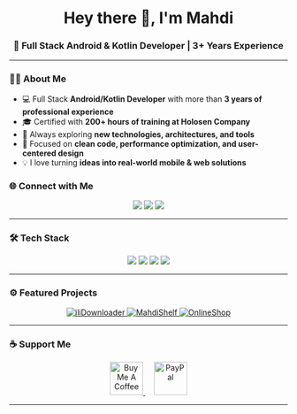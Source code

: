 <!-- Header -->
<h1 align="center">Hey there 👋, I'm Mahdi</h1>
<h3 align="center">🚀 Full Stack Android & Kotlin Developer | 3+ Years Experience</h3>

---

### 👨‍💻 About Me
- 💻 Full Stack **Android/Kotlin Developer** with more than **3 years of professional experience**
- 🎓 Certified with **200+ hours of training at Holosen Company**
- 🌱 Always exploring **new technologies, architectures, and tools**
- 🎯 Focused on **clean code, performance optimization, and user-centered design**
- 💡 I love turning **ideas into real-world mobile & web solutions**

### 🌐 Connect with Me
<p align="center">
  <a href="https://www.linkedin.com/in/iliya-zz-8537601b0/"><img src="https://img.shields.io/badge/LinkedIn-%230077B5.svg?style=for-the-badge&logo=linkedin&logoColor=white"/></a>
  <a href="https://t.me/ilidark"><img src="https://img.shields.io/badge/Telegram-2CA5E0?style=for-the-badge&logo=telegram&logoColor=white"/></a>
  <a href="https://github.com/iliaxp"><img src="https://img.shields.io/badge/GitHub-%23121011.svg?style=for-the-badge&logo=github&logoColor=white"/></a>
</p>

---

### 🛠️ Tech Stack
<p align="center">
  <!-- Languages -->
  <img src="https://skillicons.dev/icons?i=kotlin,androidstudio,spring,mysql,sqlite"/>
  <!-- Frameworks -->
  <img src="https://skillicons.dev/icons?i=git,github,vscode,postman,figma,linux"/>
  <!-- Tools -->
  <img src="https://skillicons.dev/icons?i=wordpress,visualstudio,firebase,postgres,ktor"/>
  <img src="https://skillicons.dev/icons?i=windows,pr,ps,ae,idea,arduino"/>
</p>

---

### ⚙️ Featured Projects

<p align="center">
  <!-- Example: Replace with your repo links -->
  <a href="https://github.com/iliaxp/iliDownloader" target="_blank">
    <img src="https://github-readme-stats.vercel.app/api/pin/?username=iliaxp&repo=iliDownloader&theme=radical" alt="iliDownloader" />
  </a>
  <a href="https://github.com/iliaxp/MahdiShelf" target="_blank">
    <img src="https://github-readme-stats.vercel.app/api/pin/?username=iliaxp&repo=MahdiShelf&theme=radical" alt="MahdiShelf" />
  </a>
  <a href="https://github.com/iliaxp/OnlineShop" target="_blank">
    <img src="https://github-readme-stats.vercel.app/api/pin/?username=iliaxp&repo=OnlineShop&theme=radical" alt="OnlineShop" />
  </a>
</p>

---

### ☕ Support Me
<p align="center">
  <a href="https://www.buymeacoffee.com/YOURUSERNAME" target="_blank">
    <img src="https://cdn.buymeacoffee.com/buttons/v2/default-yellow.png" height="60" alt="Buy Me A Coffee"/>
  </a>
  &nbsp;&nbsp;&nbsp;
  <a href="https://paypal.me/YOURUSERNAME" target="_blank">
    <img src="https://avatars.githubusercontent.com/u/476675?s=200&v=4" height="60" alt="PayPal"/>
  </a>
</p>


---
